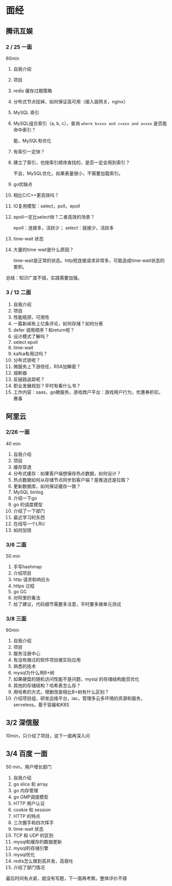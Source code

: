 # 面经

## 腾讯互娱

### 2 / 25 一面

60min

1. 自我介绍

2. 项目

3. redis 缓存过期策略

4. 分布式节点挂掉，如何保证高可用（接入层网关，nginx）

5. MySQL 索引

6. MySQL组合索引（a, b, c），查询 `where b=xxx and c=xxx and a=xxx` 是否能命中索引？

   能，MySQL有优化

7. 有索引一定快？

8. 建立了索引，也按索引顺序查找的，是否一定会用到索引？

   不会，MySQL优化，如果表量很小，不需要加载索引。

9. go优缺点

10. 相比C/C++更高效吗？

11. IO复用模型：select，poll，epoll

12. epoll一定比select快？二者高效的场景？

    epoll：连接多，活跃少； select：链接少，活跃多

13. time-wait 状态

14. 大量的time-wait是什么原因？

    time-wait是正常的状态。http短连接请求非常多，可能造成time-wait状态的累积。

总结：知识广度不错，实践需要加强。

### 3 / 12 二面

1. 自我介绍
2. 项目
3. 性能瓶颈，可用性
4. 一篇新闻有上亿条评论，如何存储？如何分表
5. defer 调用顺序？和return呢？
6. 设计模式了解吗？
7. select epoll
8. time-wait
9. kafka有用过吗？
10. 分布式锁呢？
11. 微服务上下游信任，RSA加解密？
12. 熔断器
13. 反链路追踪呢？
14. 职业发展规划？平时有看什么书？
15. 工作内容：saas，go微服务，游戏商户平台：游戏用户行为，优惠券折扣，赛事



## 阿里云

### 2/26  一面

40 min

1. 自我介绍
2. 项目
3. 缓存穿透
4. 分布式缓存：如果客户端想保存热点数据，如何设计？
5. 热点数据如何从存储节点同步到客户端？是推送还是拉取？
6. 更新数据库，如何保证缓存一致？
7. MySQL binlog
8. 介绍一下go
9. go 的调度模型
10. 介绍了一下部门
11. 最近学习的东西
12. 在线写一个LRU
13. 如何加锁

### 3/6 二面

50 min

1. 手写hashmap
2. 介绍项目
3. http 请求和响应头
4. https 过程
5. go GC
6. 对阿里的看法
7. 给了建议，代码细节需要多注意，平时要多做单元测试

### 3/8 三面

60min

1. 自我介绍
2. 项目
3. 服务注册中心
4. 有没有做过的软件项目被实际应用
5. 熟悉的技术
6. mysql为什么用B+树
7. 如果硬盘的随机访问性能不是问题，mysql 的存储结构能否优化
8. 其他的存储结构？哈希表怎么存？
9. 用哈希的方式，增删改查相比B+树有什么区别？
10. 介绍项目组，研发运维平台，iac，管理多云多环境的资源和服务，serveless。基于容器和K8S



## 3/2 深信服

10min，只介绍了项目，说下一面再深入问



## 3/4 百度 一面

50 min，用户增长部门

1. 自我介绍
2. go slice 和 array
3. go 内存管理
4. go GMP调度模型
5. HTTP 用户认证
6. cookie 和 session
7. HTTP 的特点
8. 三次握手和四次挥手
9. time-wait 状态
10. TCP 和 UDP 的区别
11. mysql和缓存的数据更新
12. mysql的存储引擎
13. mysql优化
14. redis怎么做到高并发，高吞吐
15. 介绍了部门情况 

最后时间有点紧，就没有写题，下一面再考察。整体评价不错

